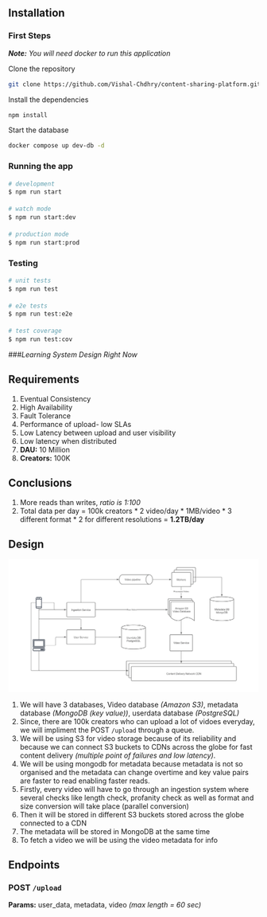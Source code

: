 ## Installation 

### First Steps

***Note:** You will need docker to run this application*

Clone the repository
```bash
git clone https://github.com/Vishal-Chdhry/content-sharing-platform.git
```

Install the dependencies
```bash
npm install
```

Start the database
```bash
docker compose up dev-db -d
```

### Running the app

```bash
# development
$ npm run start

# watch mode
$ npm run start:dev

# production mode
$ npm run start:prod
```

### Testing

```bash
# unit tests
$ npm run test

# e2e tests
$ npm run test:e2e

# test coverage
$ npm run test:cov
```
###*Learning System Design Right Now*
## Requirements
1. Eventual Consistency
2. High Availability
3. Fault Tolerance
4. Performance of upload- low SLAs
5. Low Latency between upload and user visibility
6. Low latency when distributed
7. __DAU:__ 10 Million
8. __Creators:__ 100K

## Conclusions
1. More reads than writes, *ratio is 1:100*
2. Total data per day = 100k creators * 2 video/day * 1MB/video * 3 different format * 2 for different resolutions = **1.2TB/day**

## Design
![Flowchart](assets/Flowchart.png)
1. We will have 3 databases, Video database *(Amazon S3)*, metadata database *(MongoDB (key value))*, userdata database *(PostgreSQL)*
2. Since, there are 100k creators who can upload a lot of vidoes everyday, we will impliment the POST `/upload` through a queue.
3. We will be using S3 for video storage because of its reliability and because we can connect S3 buckets to CDNs across the globe for fast content delivery *(multiple point of failures and low latency)*.
4. We will be using mongodb for metadata because metadata is not so organised and the metadata can change overtime and key value pairs are faster to read enabling faster reads.
5. Firstly, every video will have to go through an ingestion system where several checks like length check, profanity check as well as format and size conversion will take place (parallel conversion)
6. Then it will be stored in different S3 buckets stored across the globe connected to a CDN
7. The metadata will be stored in MongoDB at the same time
8. To fetch a video we will be using the video metadata for info


## Endpoints
### POST `/upload`
**Params:** user_data, metadata, video *(max length = 60 sec)*